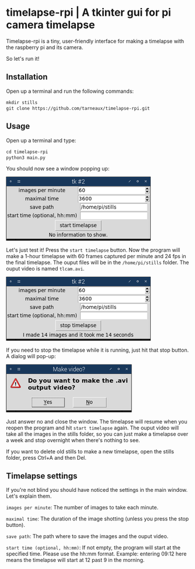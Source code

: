 # timelapse-rpi | A tkinter gui for pi camera timelapse

Timelapse-rpi is a tiny, user-friendly interface for making a timelapse with the raspberry pi and its camera.

So let's run it!
## Installation
Open up a terminal and run the following commands:
```
mkdir stills
git clone https://github.com/tarneaux/timelapse-rpi.git
```
## Usage
Open up a terminal and type:
```
cd timelapse-rpi
python3 main.py
```
You should now see a window popping up:

![](images/mainWindowScreen.png)

Let's just test it! Press the `start timelapse` button. Now the program will make a 1-hour timelapse with 60 frames captured per minute and 24 fps in the final timelapse. The ouput files will be in the `/home/pi/stills` folder. The ouput video is named `tlcam.avi`.

![](images/whileCapturing.png)

If you need to stop the timelapse while it is running, just hit that stop button. A dialog will pop-up:

![](images/makeVideoDialog.png)

Just answer no and close the window. The timelapse will resume when you reopen the program and hit `start timelapse` again. The ouput video will take all the images in the stills folder, so you can just make a timelapse over a week and stop overnight when there's nothing to see.

If you want to delete old stills to make a new timelapse, open the stills folder, press Ctrl+A and then Del.

## Timelapse settings

If you're not blind you should have noticed the settings in the main window. Let's explain them.

`images per minute`: The number of images to take each minute.

`maximal time`: The duration of the image shotting (unless you press the stop button).

`save path`: The path where to save the images and the ouput video.

`start time (optional, hh:mm)`:  If not empty, the program will start at the specified time. Please use the hh:mm format. Example: entering 09:12 here means the timelapse will start at 12 past 9 in the morning.
